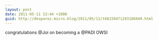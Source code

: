 ```yaml
---
layout: post
date: 2011-05-11 13:44 +1000
guid: http://desparoz.micro.blog/2011/05/11/t68159471293186049.html
---
```

congratulations @Joi on becoming a @PADI OWSI
